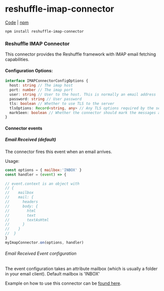 # reshuffle-imap-connector

[Code](https://github.com/reshufflehq/reshuffle-imap-connector) |  [npm](https://www.npmjs.com/package/reshuffle-imap-connector)

`npm install reshuffle-imap-connector`

### Reshuffle IMAP Connector

This connector provides the Reshuffle framework with IMAP email fetching capabilities.

#### Configuration Options:
```typescript
interface IMAPConnectorConfigOptions {
  host: string // The imap host
  port: number // The imap port
  user: string // User to the host. This is normally an email address
  password: string // User password
  tls: boolean // Whether to use TLS to the server
  tlsOptions: Record<string, any> // Any TLS options required by the server 
  markSeen: boolean // Whether the connector should mark the messages as seen after fetched
}
```

#### Connector events
##### Email Received (default)
The connector fires this event when an email arrives.

Usage:
```js
const options = { mailbox:'INBOX' }
const handler = (event) => {
                
// event.context is an object with
// {
//    mailbox
//    mail: {
//      headers
//      body: {
//        html
//        text
//        textAsHtml
//      }
//    }
//  }
}
myImapConnector.on(options, handler)
```

###### Email Received Event configuration 
The event configuration takes an attribute mailbox (which is usually a folder in your email client).
Default mailbox is 'INBOX'

Example on how to use this connector can be [found here](https://github.com/reshufflehq/reshuffle/blob/master/examples/email/IMAPReceiveEmailExample.js).